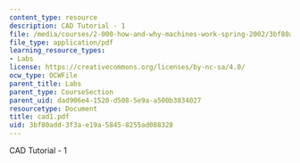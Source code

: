 ```yaml
---
content_type: resource
description: CAD Tutorial - 1
file: /media/courses/2-000-how-and-why-machines-work-spring-2002/3bf80add3f3ae19a58458255ad088328_cad1.pdf
file_type: application/pdf
learning_resource_types:
- Labs
license: https://creativecommons.org/licenses/by-nc-sa/4.0/
ocw_type: OCWFile
parent_title: Labs
parent_type: CourseSection
parent_uid: dad906e4-1520-d508-5e9a-a500b3834027
resourcetype: Document
title: cad1.pdf
uid: 3bf80add-3f3a-e19a-5845-8255ad088328
---
```

CAD Tutorial - 1